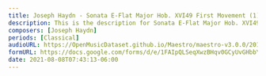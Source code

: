 ```yaml
---
title: Joseph Haydn - Sonata E-Flat Major Hob. XVI49 First Movement (1)
description: This is the description for Sonata E-Flat Major Hob. XVI49 First Movement by Joseph Haydn
composers: [Joseph Haydn]
periods: [Classical]
audioURL: https://OpenMusicDataset.github.io/Maestro/maestro-v3.0.0/2011/MIDI-Unprocessed_04_R1_2011_MID--AUDIO_R1-D2_03_Track03_wav.midi
formURL: https://docs.google.com/forms/d/e/1FAIpQLSeqXwzBHqv0GCyUvGHbbY2-dmdHiJjQNI7vNPwqLCR6G1sB7w/viewform
date: 2021-08-08T07:43:13-06:00
---
```

